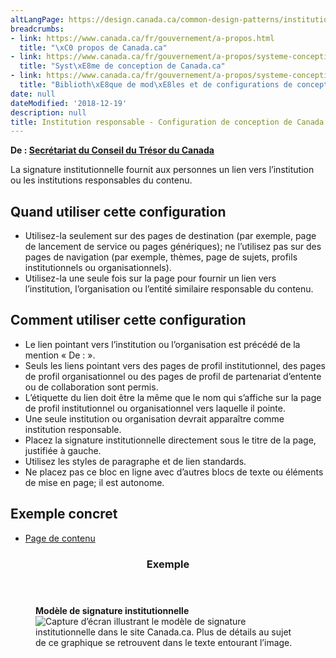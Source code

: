 ```yaml
---
altLangPage: https://design.canada.ca/common-design-patterns/institutional-byline.html
breadcrumbs:
- link: https://www.canada.ca/fr/gouvernement/a-propos.html
  title: "\xC0 propos de Canada.ca"
- link: https://www.canada.ca/fr/gouvernement/a-propos/systeme-conception.html
  title: "Syst\xE8me de conception de Canada.ca"
- link: https://www.canada.ca/fr/gouvernement/a-propos/systeme-conception/bibliotheque-modeles.html
  title: "Biblioth\xE8que de mod\xE8les et de configurations de conception"
date: null
dateModified: '2018-12-19'
description: null
title: Institution responsable - Configuration de conception de Canada.ca de Canada.ca
---
```



<p class="gc-byline">
 <strong>
  De :
  <a href="https://www.canada.ca/fr/secretariat-conseil-tresor.html">
   Secrétariat du Conseil du Trésor du Canada
  </a>
 </strong>
</p>

<section>
 <p>
  La signature institutionnelle fournit aux personnes un lien vers l’institution ou les institutions responsables du contenu.
 </p>
 <section>
  <h2>
   Quand utiliser cette configuration
  </h2>
  <ul>
   <li>
    Utilisez-la seulement sur des pages de destination (par exemple, page de lancement de service ou pages génériques); ne l’utilisez pas sur des pages de navigation (par exemple, thèmes, page de sujets, profils institutionnels ou organisationnels).
   </li>
   <li>
    Utilisez-la une seule fois sur la page pour fournir un lien vers l’institution, l’organisation ou l’entité similaire responsable du contenu.
   </li>
  </ul>
 </section>
 <section>
  <h2>
   Comment utiliser cette configuration
  </h2>
  <ul>
   <li>
    Le lien pointant vers l’institution ou l’organisation est précédé de la mention « De : ».
   </li>
   <li>
    Seuls les liens pointant vers des pages de profil institutionnel, des pages de profil organisationnel ou des pages de profil de partenariat d’entente ou de collaboration sont permis.
   </li>
   <li>
    L’étiquette du lien doit être la même que le nom qui s’affiche sur la page de profil institutionnel ou organisationnel vers laquelle il pointe.
   </li>
   <li>
    Une seule institution ou organisation devrait apparaître comme institution responsable.
   </li>
   <li>
    Placez la signature institutionnelle directement sous le titre de la page, justifiée à gauche.
   </li>
   <li>
    Utilisez les styles de paragraphe et de lien standards.
   </li>
   <li>
    Ne placez pas ce bloc en ligne avec d’autres blocs de texte ou éléments de mise en page; il est autonome.
   </li>
  </ul>
 </section>
 <section>
  <h2>
   Exemple concret
  </h2>
  <ul>
   <li>
    <a href="https://wet-boew.github.io/GCWeb/templates/advancedservice/index-fr.html">
     Page de contenu
    </a>
   </li>
  </ul>
 </section>
 <section class="panel panel-primary">
  <header class="panel-heading">
   <h3 class="panel-title">
    Exemple
   </h3>
  </header>
  <div class="panel-body">
   <figure class="mrgn-bttm-sm">
    <figcaption class="text-center">
     <b>
      Modèle de signature institutionnelle
     </b>
    </figcaption>
    <img alt="Capture d’écran illustrant le modèle de signature institutionnelle dans le site Canada.ca. Plus de détails au sujet de ce graphique se retrouvent dans le texte entourant l’image." class="img-responsive center-block" src="https://www.canada.ca/content/dam/tbs-sct/images/government-communications/canada-content-style-guide/institutional-byline-pattern-fra-02.jpg"/>
   </figure>
  </div>
 </section>
</section>




